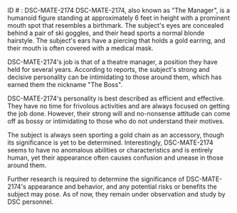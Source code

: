 ID # : DSC-MATE-2174
DSC-MATE-2174, also known as "The Manager", is a humanoid figure standing at approximately 6 feet in height with a prominent mouth spot that resembles a birthmark. The subject's eyes are concealed behind a pair of ski goggles, and their head sports a normal blonde hairstyle. The subject's ears have a piercing that holds a gold earring, and their mouth is often covered with a medical mask.

DSC-MATE-2174's job is that of a theatre manager, a position they have held for several years. According to reports, the subject's strong and decisive personality can be intimidating to those around them, which has earned them the nickname "The Boss".

DSC-MATE-2174's personality is best described as efficient and effective. They have no time for frivolous activities and are always focused on getting the job done. However, their strong will and no-nonsense attitude can come off as bossy or intimidating to those who do not understand their motives.

The subject is always seen sporting a gold chain as an accessory, though its significance is yet to be determined. Interestingly, DSC-MATE-2174 seems to have no anomalous abilities or characteristics and is entirely human, yet their appearance often causes confusion and unease in those around them.

Further research is required to determine the significance of DSC-MATE-2174's appearance and behavior, and any potential risks or benefits the subject may pose. As of now, they remain under observation and study by DSC personnel.